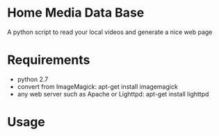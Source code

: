 Home Media Data Base
====

A python script to read your local videos and generate a nice web page


Requirements
===
* python 2.7
* convert from ImageMagick: apt-get install imagemagick
* any web server such as Apache or Lighttpd: apt-get install lighttpd


Usage
===


